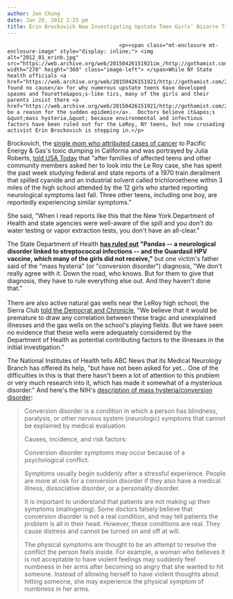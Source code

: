 ```yaml
---
author: Jen Chung
date: Jan 28, 2012 2:25 pm
title: Erin Brockovich Now Investigating Upstate Teen Girls' Bizarre Tics
---
```


	
										<p><span class="mt-enclosure mt-enclosure-image" style="display: inline;"> <img alt="2012_01_erinb.jpg" src="https://web.archive.org/web/20150426151921im_/http://gothamist.com/attachments/jen/2012_01_erinb.jpg" width="270" height="360" class="image-left"> </span>While NY State health officials <a href="https://web.archive.org/web/20150426151921/http://gothamist.com/2012/01/13/upstate_teen_girls_bizarre_tics_are.php">have found no cause</a> for why numerous upstate teens have developed spasms and Tourette&apos;s-like tics, many of the girls and their parents insist there <a href="https://web.archive.org/web/20150426151921/http://gothamist.com/2012/01/18/upstate_teens_girls_doctor_insists.php">must be a reason for the sudden epidemic</a>.  Doctors believe it&apos;s &quot;mass hysteria,&quot; because environmental and infectious factors have been ruled out for the LeRoy, NY teens, but now crusading activist Erin Brockovich is stepping in.</p>

<p>Brockovich, the <a href="https://web.archive.org/web/20150426151921/http://www.brockovich.com/mystory.html">single mom who attributed cases of cancer</a> to Pacific Energy &amp; Gas&apos;s toxic dumping in California and was portrayed by Julia Roberts, <a href="https://web.archive.org/web/20150426151921/http://abcnews.go.com/Health/Wellness/erin-brockovich-launches-investigation-tic-illness-affecting-ny/story?id=15456672#.TyQtm2bgJNQ">told USA Today</a> that &quot;after families of affected teens and other community members asked her to look into the Le Roy case, she has spent the past week studying federal and state reports of a 1970 train derailment that spilled cyanide and an industrial solvent called trichloroethene within 3 miles of the high school attended by the 12 girls who started reporting neurological symptoms last fall. Three other teens, including one boy, are reportedly experiencing similar symptoms.&quot;</p>

<p>She said, &quot;When I read reports like this that the New York Department of Health and state agencies were well-aware of the spill and you don&apos;t do water testing or vapor extraction tests, you don&apos;t have an all-clear.&quot; </p>

<p>The State Department of Health <strong><a href="https://web.archive.org/web/20150426151921/http://abcnews.go.com/Health/Wellness/erin-brockovich-launches-investigation-tic-illness-affecting-ny/story?id=15456672#.TyQtm2bgJNQ">has ruled out</a> &quot;Pandas -- a neurological disorder linked to streptococcal infections -- and the Guardasil HPV vaccine, which many of the girls did not receive,&quot;</strong> but one victim&apos;s father said of the &quot;mass hysteria&quot; (or &quot;conversion disorder&quot;) diagnosis, &quot;We don&apos;t really agree with it. Down the road, who knows. But for them to give that diagnosis, they have to rule everything else out. And they haven&apos;t done that.&quot;<br>
 <br>
There are also active natural gas wells near the LeRoy high school; the Sierra Club <a href="https://web.archive.org/web/20150426151921/http://www.democratandchronicle.com/article/20120127/NEWS01/201270339">told the Democrat and Chronicle</a>, &quot;We believe that it would be premature to draw any correlation between these tragic and unexplained illnesses and the gas wells on the school&apos;s playing fields. But we have seen no evidence that these wells were adequately considered by the Department of Health as potential contributing factors to the illnesses in the initial investigation.&quot;</p>

<p>The National Institutes of Health tells ABC News that its Medical Neurology Branch has offered its help, &quot;but have not been asked for yet... One of the difficulties in this is that there hasn&apos;t been a lot of attention to this problem or very much research into it, which has made it somewhat of a mysterious disorder.&quot; And here&apos;s the NIH&apos;s <a href="https://web.archive.org/web/20150426151921/http://www.ncbi.nlm.nih.gov/pubmedhealth/PMH0001950/">description of mass hysteria/conversion disorder</a>: </p><blockquote>Conversion disorder is a condition in which a person has blindness, paralysis, or other nervous system (neurologic) symptoms that cannot be explained by medical evaluation.<p></p>

<p>Causes, incidence, and risk factors:</p>

<p>Conversion disorder symptoms may occur because of a psychological conflict.</p>

<p>Symptoms usually begin suddenly after a stressful experience. People are more at risk for a conversion disorder if they also have a medical illness, dissociative disorder, or a personality disorder.</p>

<p>It is important to understand that patients are not making up their symptoms (malingering). Some doctors falsely believe that conversion disorder is not a real condition, and may tell patients the problem is all in their head. However, these conditions are real. They cause distress and cannot be turned on and off at will.</p>

<p>The physical symptoms are thought to be an attempt to resolve the conflict the person feels inside. For example, a woman who believes it is not acceptable to have violent feelings may suddenly feel numbness in her arms after becoming so angry that she wanted to hit someone. Instead of allowing herself to have violent thoughts about hitting someone, she may experience the physical symptom of numbness in her arms.</p></blockquote><p></p>					
										
									
				
